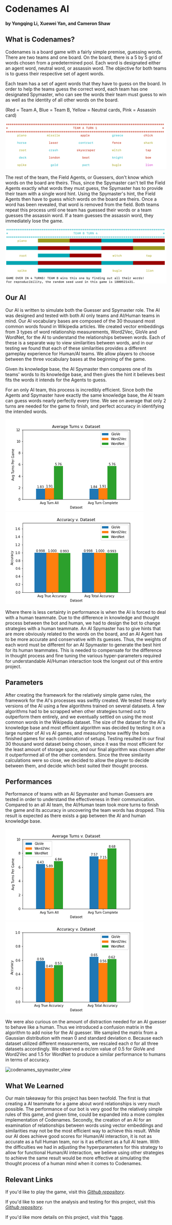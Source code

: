 # Codenames AI
#### by Yongqing Li, Xuewei Yan, and Cameron Shaw

## What is Codenames?

Codenames is a board game with a fairly simple premise, guessing words. There are two teams and one board. On the board, there is a 5 by 5 grid of words chosen from a predetermined pool. Each word is designated either an agent word, neutral word, or assassin word. The objective for both teams is to guess their respective set of agent words.

Each team has a set of agent words that they have to guess on the board. In order to help the teams guess the correct word, each team has one designated Spymaster, who can see the words their team must guess to win as well as the identity of all other words on the board.

(Red = Team A, Blue = Team B, Yellow = Neutral cards, Pink = Assassin card)

![codenames_spymaster_view](img/codenames_game_example_1.png)


The rest of the team, the Field Agents, or Guessers, don't know which words on the board are theirs. Thus, since the Spymaster can't tell the Field Agents exactly what words they must guess, the Spymaster has to provide their team with a single word hint. Using the Spymaster's hint, the Field Agents then have to guess which words on the board are theirs. Once a word has been revealed, that word is removed from the field. Both teams repeat this process until one team has guessed their words or a team guesses the assassin word. If a team guesses the assassin word, they immediately lose the game.


![codenames_hint_giving](img/codenames_game_example_2.png)



## Our AI

Our AI is written to simulate both the Guesser and Spymaster role. The AI was designed and tested with both AI only teams and AI/Human teams in mind. Our AI vocabulary bases are composed of the 30 thousand most common words found in Wikipedia articles. We created vector embeddings from 3 types of word relationship measurements, Word2Vec, GloVe and WordNet, for the AI to understand the relationships between words. Each of these is a separate way to view similarities between words, and in our testing we found that each of these similarities provides a different gameplay experience for Human/AI teams. We allow players to choose between the three vocabulary bases at the beginning of the game.

Given its knowledge base, the AI Spymaster then compares one of its teams' words to its knowledge base, and then gives the hint it believes best fits the words it intends for the Agents to guess. 

For an only AI team, this process is incredibly efficient. Since both the Agents and Spymaster have exactly the same knowledge base, the AI team can guess words nearly perfectly every time. We see on average that only 2 turns are needed for the game to finish, and perfect accuracy in identifying the intended words.

![codenames_spymaster_view](img/ai_turns.png)
![codenames_spymaster_view](img/ai_accuracy.png)


Where there is less certainty in performance is when the AI is forced to deal with a human teammate. Due to the difference in knowledge and thought process between the bot and  human, we had to design the bot to change strategies with a human teammate. An AI Spymaster has to give hints that are more obviously related to the words on the board, and an AI Agent has to be more accurate and conservative with its guesses. Thus, the weights of each word must be different for an AI Spymaster to generate the best hint for its human teammates. This is needed to compensate for the difference in thought process and fine tuning the various hyper-parameters required for understandable AI/Human interaction took the longest out of this entire project.

## Parameters

After creating the framework for the relatively simple game rules, the framework for the AI's processes was swiftly created. We tested these early versions of the AI using a few algorithms trained on several datasets. A few algorithms had to be scrapped when other strategies turned out to outperform them entirely, and we eventually settled on using the most common words in the Wikipedia dataset. The size of the dataset for the AI's knowledge base and most efficient algorithm was decided by testing it on a large number of AI vs AI games, and measuring how swiftly the bots finished games for each combination of setups. Testing resulted in our final 30 thousand word dataset being chosen, since it was the most efficient for the least amount of storage space, and our final algorithm was chosen after it outperformed all of the other contenders. Since the three similarity calculations were so close, we decided to allow the player to decide between them, and decide which best suited their thought process.

## Performances

Performance of teams with an AI Spymaster and human Guessers are tested in order to understand the effectiveness in their communication. Compared to an all AI team, the AI/Human team took more turns to finish the game and its accuracy in uncovering the team words has dropped. This result is expected as there exists a gap between the AI and human knowledge base.

![codenames_spymaster_view](img/human_turns.png)
![codenames_spymaster_view](img/human_accuracy.png)

We were also curious on the amount of distraction needed for an AI guesser to behave like a human. Thus we introduced a confusion matrix in the algorithm to add noise for the AI guesser. We sampled the matrix from a Gaussian distribution with mean 0 and standard deviation σ. Because each dataset utilized different measurements, we rescaled each σ for all three datasets accordingly.  We observed a σc/σm value of 0.5 for GloVe and Word2Vec and 1.5 for WordNet to produce a similar performance to humans in terms of accuracy.   

![codenames_spymaster_view](img/ai_acc_v_std.png.png)

## What We Learned

Our main takeaway for this project has been twofold. The first is that creating a AI teammate for a game about word relationships is very much possible. The performance of our bot is very good for the relatively simple rules of this game, and given time, could be expanded into a more complex implementation of Codenames. Secondly, the creation of an AI for an examination of relationships between words using vector embeddings and similarities may not be the most efficient way to achieve this result. While our AI does achieve good scores for Human/AI interaction, it is not as accurate as a full Human team, nor is it as efficient as a full AI team. With the difficulties we had in adjusting the hyperparameters for this strategy to allow for functional Human/AI interaction, we believe using other strategies to achieve the same result would be more effective at simulating the thought process of a human mind when it comes to Codenames.


## Relevant Links
If you'd like to play the game, visit this *[Github repository](https://github.com/XueweiYan/codenames-game-ai)*.

If you'd like to see run the analysis and testing for this project, visit this *[Github repository](https://github.com/YongqingLi14/codenames-ai-analysis)*.

If you'd like more details on this project, visit this *[page](https://github.com/YongqingLi14/artifact-directory-template/blob/main/report.pdf).
